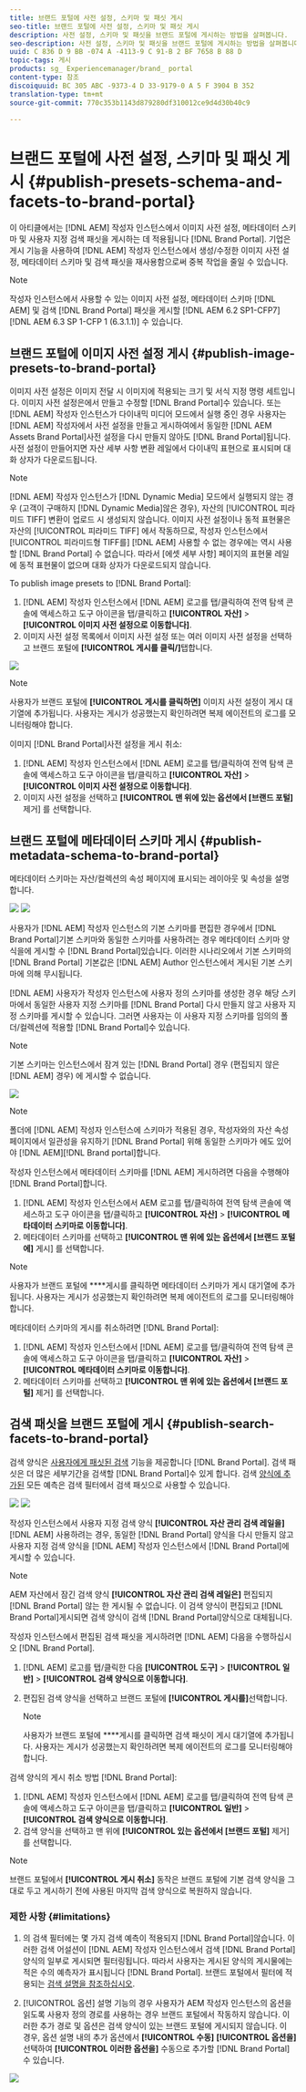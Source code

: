 ```yaml
---
title: 브랜드 포털에 사전 설정, 스키마 및 패싯 게시
seo-title: 브랜드 포털에 사전 설정, 스키마 및 패싯 게시
description: 사전 설정, 스키마 및 패싯을 브랜드 포털에 게시하는 방법을 살펴봅니다.
seo-description: 사전 설정, 스키마 및 패싯을 브랜드 포털에 게시하는 방법을 살펴봅니다.
uuid: C 836 D 9 BB -074 A -4113-9 C 91-B 2 BF 7658 B 88 D
topic-tags: 게시
products: sg_ Experiencemanager/brand_ portal
content-type: 참조
discoiquuid: BC 305 ABC -9373-4 D 33-9179-0 A 5 F 3904 B 352
translation-type: tm+mt
source-git-commit: 770c353b1143d879280df310012ce9d4d30b40c9

---
```



# 브랜드 포털에 사전 설정, 스키마 및 패싯 게시 {#publish-presets-schema-and-facets-to-brand-portal}

이 아티클에서는 [!DNL AEM] 작성자 인스턴스에서 이미지 사전 설정, 메타데이터 스키마 및 사용자 지정 검색 패싯을 게시하는 데 적용됩니다 [!DNL Brand Portal]. 기업은 게시 기능을 사용하여 [!DNL AEM] 작성자 인스턴스에서 생성/수정한 이미지 사전 설정, 메타데이터 스키마 및 검색 패싯을 재사용함으로써 중복 작업을 줄일 수 있습니다.

>[!NOTE]
>
>작성자 인스턴스에서 사용할 수 있는 이미지 사전 설정, 메타데이터 스키마 [!DNL AEM] 및 검색 [!DNL Brand Portal] 패싯을 게시할 [!DNL AEM 6.2 SP1-CFP7][!DNL AEM 6.3 SP 1-CFP 1 (6.3.1.1)] 수 있습니다.

## 브랜드 포털에 이미지 사전 설정 게시 {#publish-image-presets-to-brand-portal}

이미지 사전 설정은 이미지 전달 시 이미지에 적용되는 크기 및 서식 지정 명령 세트입니다. 이미지 사전 설정은에서 만들고 수정할 [!DNL Brand Portal]수 있습니다. 또는 [!DNL AEM] 작성자 인스턴스가 다이내믹 미디어 모드에서 실행 중인 경우 사용자는 [!DNL AEM] 작성자에서 사전 설정을 만들고 게시하여에서 동일한 [!DNL AEM Assets Brand Portal]사전 설정을 다시 만들지 않아도 [!DNL Brand Portal]됩니다.\
사전 설정이 만들어지면 자산 세부 사항 변환 레일에서 다이내믹 표현으로 표시되며 대화 상자가 다운로드됩니다.

>[!NOTE]
>
>[!DNL AEM] 작성자 인스턴스가 [!DNL Dynamic Media] 모드에서 실행되지 않는 경우 (고객이 구매하지 [!DNL Dynamic Media]않은 경우), 자산의 [!UICONTROL 피라미드 TIFF] 변환이 업로드 시 생성되지 않습니다. 이미지 사전 설정이나 동적 표현물은 자산의 [!UICONTROL 피라미드 TIFF] 에서 작동하므로, 작성자 인스턴스에서 [!UICONTROL 피라미드형 TIFF를] [!DNL AEM] 사용할 수 없는 경우에는 역시 사용할 [!DNL Brand Portal] 수 없습니다. 따라서 [에셋 세부 사항] 페이지의 표현물 레일에 동적 표현물이 없으며 대화 상자가 다운로드되지 않습니다.

To publish image presets to [!DNL Brand Portal]:

1. [!DNL AEM] 작성자 인스턴스에서 [!DNL AEM] 로고를 탭/클릭하여 전역 탐색 콘솔에 액세스하고 도구 아이콘을 탭/클릭하고 **[!UICONTROL 자산]** &gt; **[!UICONTROL 이미지 사전 설정으로 이동합니다]**.
2. 이미지 사전 설정 목록에서 이미지 사전 설정 또는 여러 이미지 사전 설정을 선택하고 브랜드 포털에 **[!UICONTROL 게시를 클릭/]**&#x200B;탭합니다.

![](assets/publishpreset.png)

>[!NOTE]
>
>사용자가 브랜드 포털에 **[!UICONTROL 게시를 클릭하면]** 이미지 사전 설정이 게시 대기열에 추가됩니다. 사용자는 게시가 성공했는지 확인하려면 복제 에이전트의 로그를 모니터링해야 합니다.

이미지 [!DNL Brand Portal]사전 설정을 게시 취소:

1. [!DNL AEM] 작성자 인스턴스에서 [!DNL AEM] 로고를 탭/클릭하여 전역 탐색 콘솔에 액세스하고 도구 아이콘을 탭/클릭하고 **[!UICONTROL 자산]** &gt; **[!UICONTROL 이미지 사전 설정으로 이동합니다]**.
2. 이미지 사전 설정을 선택하고 **[!UICONTROL 맨 위에 있는 옵션에서 [브랜드 포털]** 제거] 를 선택합니다.

## 브랜드 포털에 메타데이터 스키마 게시 {#publish-metadata-schema-to-brand-portal}

메타데이터 스키마는 자산/컬렉션의 속성 페이지에 표시되는 레이아웃 및 속성을 설명합니다.

![](assets/metadata-schema-editor.png) ![](assets/asset-properties-1.png)

사용자가 [!DNL AEM] 작성자 인스턴스의 기본 스키마를 편집한 경우에서 [!DNL Brand Portal]기본 스키마와 동일한 스키마를 사용하려는 경우 메타데이터 스키마 양식을에 게시할 수 [!DNL Brand Portal]있습니다. 이러한 시나리오에서 기본 스키마의 [!DNL Brand Portal] 기본값은 [!DNL AEM] Author 인스턴스에서 게시된 기본 스키마에 의해 무시됩니다.

[!DNL AEM] 사용자가 작성자 인스턴스에 사용자 정의 스키마를 생성한 경우 해당 스키마에서 동일한 사용자 지정 스키마를 [!DNL Brand Portal] 다시 만들지 않고 사용자 지정 스키마를 게시할 수 있습니다. 그러면 사용자는 이 사용자 지정 스키마를 임의의 폴더/컬렉션에 적용할 [!DNL Brand Portal]수 있습니다.

>[!NOTE]
>
>기본 스키마는 인스턴스에서 잠겨 있는 [!DNL Brand Portal] 경우 (편집되지 않은 [!DNL AEM] 경우) 에 게시할 수 없습니다.

![](assets/default-schema-form.png)

>[!NOTE]
>
>폴더에 [!DNL AEM] 작성자 인스턴스에 스키마가 적용된 경우, 작성자와의 자산 속성 페이지에서 일관성을 유지하기 [!DNL Brand Portal] 위해 동일한 스키마가 에도 있어야 [!DNL AEM][!DNL Brand portal]합니다.

작성자 인스턴스에서 메타데이터 스키마를 [!DNL AEM] 게시하려면 다음을 수행해야 [!DNL Brand Portal]합니다.

1. [!DNL AEM] 작성자 인스턴스에서 AEM 로고를 탭/클릭하여 전역 탐색 콘솔에 액세스하고 도구 아이콘을 탭/클릭하고 **[!UICONTROL 자산]** &gt; **[!UICONTROL 메타데이터 스키마로 이동합니다]**.
2. 메타데이터 스키마를 선택하고 **[!UICONTROL 맨 위에 있는 옵션에서 [브랜드 포털에]** 게시] 를 선택합니다.

>[!NOTE]
>
>사용자가 브랜드 포털에 ****&#x200B;게시를 클릭하면 메타데이터 스키마가 게시 대기열에 추가됩니다. 사용자는 게시가 성공했는지 확인하려면 복제 에이전트의 로그를 모니터링해야 합니다.

메타데이터 스키마의 게시를 취소하려면 [!DNL Brand Portal]:

1. [!DNL AEM] 작성자 인스턴스에서 [!DNL AEM] 로고를 탭/클릭하여 전역 탐색 콘솔에 액세스하고 도구 아이콘을 탭/클릭하고 **[!UICONTROL 자산]** &gt; **[!UICONTROL 메타데이터 스키마로 이동합니다]**.
2. 메타데이터 스키마를 선택하고 **[!UICONTROL 맨 위에 있는 옵션에서 [브랜드 포털]** 제거] 를 선택합니다.

## 검색 패싯을 브랜드 포털에 게시 {#publish-search-facets-to-brand-portal}

검색 양식은 [사용자에게 패싯된 검색](../using/brand-portal-search-facets.md) 기능을 제공합니다 [!DNL Brand Portal]. 검색 패싯은 더 많은 세부기간을 검색할 [!DNL Brand Portal]수 있게 합니다. 검색 [양식에 추가된](https://helpx.adobe.com/experience-manager/6-5/assets/using/search-facets.html#AddingaPredicate) 모든 예측은 검색 필터에서 검색 패싯으로 사용할 수 있습니다.

![](assets/property-predicate-removed.png)
![](assets/search-form.png)

작성자 인스턴스에서 사용자 지정 검색 양식 **[!UICONTROL 자산 관리 검색 레일을]** [!DNL AEM] 사용하려는 경우, 동일한 [!DNL Brand Portal] 양식을 다시 만들지 않고 사용자 지정 검색 양식을 [!DNL AEM] 작성자 인스턴스에서 [!DNL Brand Portal]에 게시할 수 있습니다.

>[!NOTE]
>
>AEM 자산에서 잠긴 검색 양식 **[!UICONTROL 자산 관리 검색 레일은]** 편집되지 [!DNL Brand Portal] 않는 한 게시될 수 없습니다. 이 검색 양식이 편집되고 [!DNL Brand Portal]게시되면 검색 양식이 검색 [!DNL Brand Portal]양식으로 대체됩니다.

작성자 인스턴스에서 편집된 검색 패싯을 게시하려면 [!DNL AEM] 다음을 수행하십시오 [!DNL Brand Portal].

1. [!DNL AEM] 로고를 탭/클릭한 다음 **[!UICONTROL 도구]** &gt; **[!UICONTROL 일반]** &gt; **[!UICONTROL 검색 양식으로 이동합니다]**.
2. 편집된 검색 양식을 선택하고 브랜드 포털에 **[!UICONTROL 게시를]**&#x200B;선택합니다.

   >[!NOTE]
   >
   >사용자가 브랜드 포털에 ****&#x200B;게시를 클릭하면 검색 패싯이 게시 대기열에 추가됩니다. 사용자는 게시가 성공했는지 확인하려면 복제 에이전트의 로그를 모니터링해야 합니다.

검색 양식의 게시 취소 방법 [!DNL Brand Portal]:

1. [!DNL AEM] 작성자 인스턴스에서 [!DNL AEM] 로고를 탭/클릭하여 전역 탐색 콘솔에 액세스하고 도구 아이콘을 탭/클릭하고 **[!UICONTROL 일반]** &gt; **[!UICONTROL 검색 양식으로 이동합니다]**.
2. 검색 양식을 선택하고 맨 위에 **[!UICONTROL 있는 옵션에서 [브랜드 포털]** 제거] 를 선택합니다.

>[!NOTE]
>
>브랜드 포털에서 **[!UICONTROL 게시 취소]** 동작은 브랜드 포털에 기본 검색 양식을 그대로 두고 게시하기 전에 사용된 마지막 검색 양식으로 복원하지 않습니다.

### 제한 사항 {#limitations}

1. 의 검색 필터에는 몇 가지 검색 예측이 적용되지 [!DNL Brand Portal]않습니다. 이러한 검색 어설션이 [!DNL AEM] 작성자 인스턴스에서 검색 [!DNL Brand Portal]양식의 일부로 게시되면 필터링됩니다. 따라서 사용자는 게시된 양식의 게시물에는 적은 수의 예측자가 표시됩니다 [!DNL Brand Portal]. 브랜드 포털에서 필터에 적용되는 [검색 설명을 참조하십시오](../using/brand-portal-search-facets.md#list-of-search-predicates).

2. [!UICONTROL 옵션] 설명 기능의 경우 사용자가 AEM 작성자 인스턴스의 옵션을 읽도록 사용자 정의 경로를 사용하는 경우 브랜드 포털에서 작동하지 않습니다. 이러한 추가 경로 및 옵션은 검색 양식이 있는 브랜드 포털에 게시되지 않습니다. 이 경우, 옵션 설명 내의 추가 옵션에서 **[!UICONTROL 수동]** **[!UICONTROL 옵션을]** 선택하여 **[!UICONTROL 이러한 옵션을]** 수동으로 추가할 [!DNL Brand Portal]수 있습니다.

![](assets/options-predicate-manual.png)
